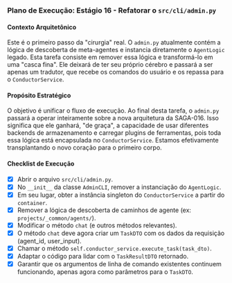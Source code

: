 ### Plano de Execução: Estágio 16 - Refatorar o `src/cli/admin.py`

#### Contexto Arquitetônico

Este é o primeiro passo da "cirurgia" real. O `admin.py` atualmente contém a lógica de descoberta de meta-agentes e instancia diretamente o `AgentLogic` legado. Esta tarefa consiste em remover essa lógica e transformá-lo em uma "casca fina". Ele deixará de ter seu próprio cérebro e passará a ser apenas um tradutor, que recebe os comandos do usuário e os repassa para o `ConductorService`.

#### Propósito Estratégico

O objetivo é unificar o fluxo de execução. Ao final desta tarefa, o `admin.py` passará a operar inteiramente sobre a nova arquitetura da SAGA-016. Isso significa que ele ganhará, "de graça", a capacidade de usar diferentes backends de armazenamento e carregar plugins de ferramentas, pois toda essa lógica está encapsulada no `ConductorService`. Estamos efetivamente transplantando o novo coração para o primeiro corpo.

#### Checklist de Execução

- [x] Abrir o arquivo `src/cli/admin.py`.
- [x] No `__init__` da classe `AdminCLI`, remover a instanciação do `AgentLogic`.
- [x] Em seu lugar, obter a instância singleton do `ConductorService` a partir do `container`.
- [x] Remover a lógica de descoberta de caminhos de agente (ex: `projects/_common/agents/`).
- [x] Modificar o método `chat` (e outros métodos relevantes).
- [x] O método `chat` deve agora criar um `TaskDTO` com os dados da requisição (agent_id, user_input).
- [x] Chamar o método `self.conductor_service.execute_task(task_dto)`.
- [x] Adaptar o código para lidar com o `TaskResultDTO` retornado.
- [x] Garantir que os argumentos de linha de comando existentes continuem funcionando, apenas agora como parâmetros para o `TaskDTO`.

